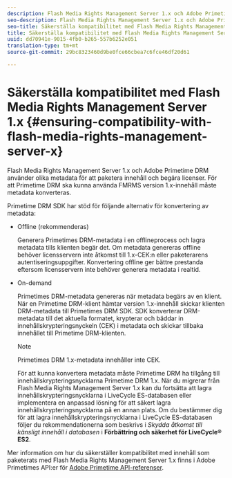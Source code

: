 ```yaml
---
description: Flash Media Rights Management Server 1.x och Adobe Primetime DRM använder olika metadata för att paketera innehåll och begära licenser. För att Primetime DRM ska kunna använda FMRMS version 1.x-innehåll måste metadata konverteras.
seo-description: Flash Media Rights Management Server 1.x och Adobe Primetime DRM använder olika metadata för att paketera innehåll och begära licenser. För att Primetime DRM ska kunna använda FMRMS version 1.x-innehåll måste metadata konverteras.
seo-title: Säkerställa kompatibilitet med Flash Media Rights Management Server 1.x
title: Säkerställa kompatibilitet med Flash Media Rights Management Server 1.x
uuid: dd70941e-9015-4fb0-b265-557b6252e051
translation-type: tm+mt
source-git-commit: 29bc8323460d9be0fce66cbea7c6fce46df20d61

---
```



# Säkerställa kompatibilitet med Flash Media Rights Management Server 1.x {#ensuring-compatibility-with-flash-media-rights-management-server-x}

Flash Media Rights Management Server 1.x och Adobe Primetime DRM använder olika metadata för att paketera innehåll och begära licenser. För att Primetime DRM ska kunna använda FMRMS version 1.x-innehåll måste metadata konverteras.

Primetime DRM SDK har stöd för följande alternativ för konvertering av metadata:

* Offline (rekommenderas)

   Generera Primetimes DRM-metadata i en offlineprocess och lagra metadata tills klienten begär det. Om metadata genereras offline behöver licensservern inte åtkomst till 1.x-CEK:n eller paketerarens autentiseringsuppgifter. Konvertering offline ger bättre prestanda eftersom licensservern inte behöver generera metadata i realtid.
* On-demand

   Primetimes DRM-metadata genereras när metadata begärs av en klient. När en Primetime DRM-klient hämtar version 1.x-innehåll skickar klienten DRM-metadata till Primetimes DRM SDK. SDK konverterar DRM-metadata till det aktuella formatet, krypterar och bäddar in innehållskrypteringsnyckeln (CEK) i metadata och skickar tillbaka innehållet till Primetime DRM-klienten.

   >[!NOTE]
   >
   >Primetimes DRM 1.x-metadata innehåller inte CEK.

   För att kunna konvertera metadata måste Primetime DRM ha tillgång till innehållskrypteringsnycklarna Primetime DRM 1.x. När du migrerar från Flash Media Rights Management Server 1.x kan du fortsätta att lagra innehållskrypteringsnycklarna i LiveCycle ES-databasen eller implementera en anpassad lösning för att säkert lagra innehållskrypteringsnycklarna på en annan plats. Om du bestämmer dig för att lagra innehållskrypteringsnycklarna i LiveCycle ES-databasen följer du rekommendationerna som beskrivs i *Skydda åtkomst till känsligt innehåll i databasen* i **Förbättring och säkerhet för LiveCycle® ES2**.

Mer information om hur du säkerställer kompatibilitet med innehåll som paketerats med Flash Media Rights Management Server 1.x finns i Adobe Primetimes API:er för [Adobe Primetime API-referenser](https://help.adobe.com/en_US/primetime/api/index.html#api-Adobe_Primetime_API_References).
